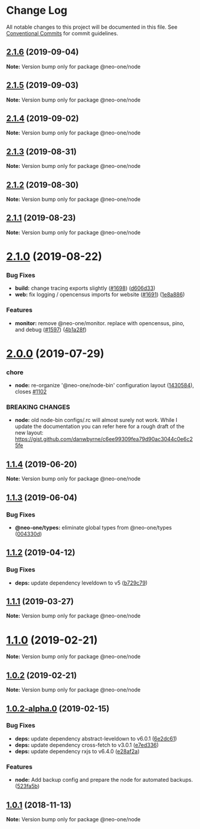 # Change Log

All notable changes to this project will be documented in this file.
See [Conventional Commits](https://conventionalcommits.org) for commit guidelines.

## [2.1.6](https://github.com/neo-one-suite/neo-one/compare/@neo-one/node@2.1.5...@neo-one/node@2.1.6) (2019-09-04)

**Note:** Version bump only for package @neo-one/node





## [2.1.5](https://github.com/neo-one-suite/neo-one/compare/@neo-one/node@2.1.4...@neo-one/node@2.1.5) (2019-09-03)

**Note:** Version bump only for package @neo-one/node





## [2.1.4](https://github.com/neo-one-suite/neo-one/compare/@neo-one/node@2.1.3...@neo-one/node@2.1.4) (2019-09-02)

**Note:** Version bump only for package @neo-one/node





## [2.1.3](https://github.com/neo-one-suite/neo-one/compare/@neo-one/node@2.1.2...@neo-one/node@2.1.3) (2019-08-31)

**Note:** Version bump only for package @neo-one/node





## [2.1.2](https://github.com/neo-one-suite/neo-one/compare/@neo-one/node@2.1.1...@neo-one/node@2.1.2) (2019-08-30)

**Note:** Version bump only for package @neo-one/node





## [2.1.1](https://github.com/neo-one-suite/neo-one/compare/@neo-one/node@2.1.0...@neo-one/node@2.1.1) (2019-08-23)

**Note:** Version bump only for package @neo-one/node





# [2.1.0](https://github.com/neo-one-suite/neo-one/compare/@neo-one/node@2.0.0...@neo-one/node@2.1.0) (2019-08-22)


### Bug Fixes

* **build:** change tracing exports slightly ([#1698](https://github.com/neo-one-suite/neo-one/issues/1698)) ([d606d33](https://github.com/neo-one-suite/neo-one/commit/d606d33))
* **web:** fix logging / opencensus imports for website ([#1691](https://github.com/neo-one-suite/neo-one/issues/1691)) ([1e8a886](https://github.com/neo-one-suite/neo-one/commit/1e8a886))


### Features

* **monitor:** remove @neo-one/monitor. replace with opencensus, pino, and debug ([#1597](https://github.com/neo-one-suite/neo-one/issues/1597)) ([4b1a28f](https://github.com/neo-one-suite/neo-one/commit/4b1a28f))





# [2.0.0](https://github.com/neo-one-suite/neo-one/compare/@neo-one/node@1.1.4...@neo-one/node@2.0.0) (2019-07-29)


### chore

* **node:** re-organize '@neo-one/node-bin' configuration layout ([1430584](https://github.com/neo-one-suite/neo-one/commit/1430584)), closes [#1102](https://github.com/neo-one-suite/neo-one/issues/1102)


### BREAKING CHANGES

* **node:** old node-bin configs/.rc will almost surely not work. While I update the documentation you can refer here for a rough draft of the new layout: https://gist.github.com/danwbyrne/c6ee99309fea79d90ac3044c0e6c25fe





## [1.1.4](https://github.com/neo-one-suite/neo-one/compare/@neo-one/node@1.1.3...@neo-one/node@1.1.4) (2019-06-20)

**Note:** Version bump only for package @neo-one/node





## [1.1.3](https://github.com/neo-one-suite/neo-one/compare/@neo-one/node@1.1.2...@neo-one/node@1.1.3) (2019-06-04)


### Bug Fixes

* **@neo-one/types:** eliminate global types from @neo-one/types ([004330d](https://github.com/neo-one-suite/neo-one/commit/004330d))





## [1.1.2](https://github.com/neo-one-suite/neo-one/compare/@neo-one/node@1.1.1...@neo-one/node@1.1.2) (2019-04-12)


### Bug Fixes

* **deps:** update dependency leveldown to v5 ([b729c79](https://github.com/neo-one-suite/neo-one/commit/b729c79))





## [1.1.1](https://github.com/neo-one-suite/neo-one/compare/@neo-one/node@1.1.0...@neo-one/node@1.1.1) (2019-03-27)

**Note:** Version bump only for package @neo-one/node





# [1.1.0](https://github.com/neo-one-suite/neo-one/compare/@neo-one/node@1.0.2...@neo-one/node@1.1.0) (2019-02-21)

**Note:** Version bump only for package @neo-one/node





## [1.0.2](https://github.com/neo-one-suite/neo-one/compare/@neo-one/node@1.0.2-alpha.0...@neo-one/node@1.0.2) (2019-02-21)

**Note:** Version bump only for package @neo-one/node





## [1.0.2-alpha.0](https://github.com/neo-one-suite/neo-one/compare/@neo-one/node@1.0.1...@neo-one/node@1.0.2-alpha.0) (2019-02-15)


### Bug Fixes

* **deps:** update dependency abstract-leveldown to v6.0.1 ([6e2dc61](https://github.com/neo-one-suite/neo-one/commit/6e2dc61))
* **deps:** update dependency cross-fetch to v3.0.1 ([e7ed336](https://github.com/neo-one-suite/neo-one/commit/e7ed336))
* **deps:** update dependency rxjs to v6.4.0 ([e28af2a](https://github.com/neo-one-suite/neo-one/commit/e28af2a))


### Features

* **node:** Add backup config and prepare the node for automated backups. ([523fa5b](https://github.com/neo-one-suite/neo-one/commit/523fa5b))





## [1.0.1](https://github.com/neo-one-suite/neo-one/compare/@neo-one/node@1.0.0...@neo-one/node@1.0.1) (2018-11-13)

**Note:** Version bump only for package @neo-one/node
